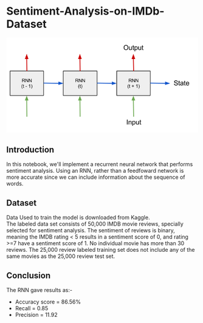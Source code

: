 # Sentiment-Analysis-on-IMDb-Dataset
<img src="1_UkI9za9zTR-HL8uM15Wmzw.png" alt="Figure 1" >

## Introduction
In this notebook, we'll implement a recurrent neural network that performs sentiment analysis. Using an RNN, rather than a feedfoward network is more accurate since we can include information about the sequence of words. 

## Dataset
Data Used to train the model is downloaded from Kaggle.<br>
The labeled data set consists of 50,000 IMDB movie reviews, specially selected for sentiment analysis. The sentiment of reviews is binary, meaning the IMDB rating < 5 results in a sentiment score of 0, and rating >=7 have a sentiment score of 1. No individual movie has more than 30 reviews. The 25,000 review labeled training set does not include any of the same movies as the 25,000 review test set.

## Conclusion
The RNN gave results as:-
* Accuracy score = 86.56%
* Recall = 0.85 
* Precision = 11.92
